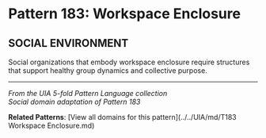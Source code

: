 # Pattern 183: Workspace Enclosure

## SOCIAL ENVIRONMENT

Social organizations that embody workspace enclosure require structures that support healthy group dynamics and collective purpose.

---

*From the UIA 5-fold Pattern Language collection*  
*Social domain adaptation of Pattern 183*

**Related Patterns**: [View all domains for this pattern](../../UIA/md/T183 Workspace Enclosure.md)